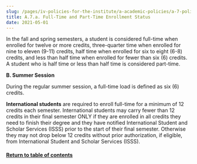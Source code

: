 ```yaml
---
slug: /pages/iv-policies-for-the-institute/a-academic-policies/a-7-policies-concerning-enrollment-and-payment-fees/a-7-a-full-time-and-part-time-enrollment-status
title: A.7.a. Full-Time and Part-Time Enrollment Status
date: 2021-05-01
---
```

In the fall and spring semesters, a student is considered full-time when enrolled for twelve or more credits, three-quarter time when enrolled for nine to eleven (9-11) credits, half time when enrolled for six to eight (6-8) credits, and less than half time when enrolled for fewer than six (6) credits. A student who is half time or less than half time is considered part-time.

**B. Summer Session**

During the regular summer session, a full-time load is defined as six (6) credits.

**International students** are required to enroll full-time for a minimum of 12 credits each semester. International students may carry fewer than 12 credits in their final semester ONLY if they are enrolled in all credits they need to finish their degree and they have notified International Student and Scholar Services (ISSS) prior to the start of their final semester. Otherwise they may not drop below 12 credits without prior authorization, if eligible, from International Student and Scholar Services (ISSS).

#### [Return to table of contents](/pages/iv-policies-for-the-institute/a-academic-policies/a-7-policies-concerning-enrollment-and-payment-fees)
